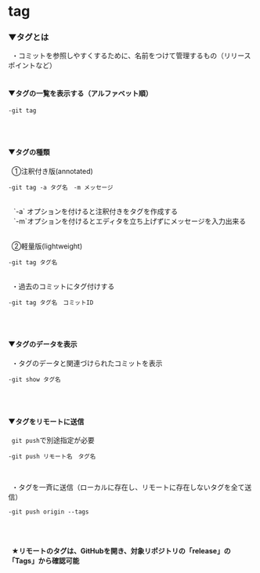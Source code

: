 # tag

### ▼タグとは<br>
&ensp;・コミットを参照しやすくするために、名前をつけて管理するもの（リリースポイントなど）<br>
<br>

#### ▼タグの一覧を表示する（アルファベット順）<br>
```
-git tag 
```
<br>
<br>

#### ▼タグの種類<br>
&ensp;①注釈付き版(annotated)<br>
```
-git tag -a タグ名　-m メッセージ
```
<br>
&ensp; `-a` オプションを付けると注釈付きをタグを作成する<br>
&ensp; `-m`オプションを付けるとエディタを立ち上げずにメッセージを入力出来る<br>
<br>

&ensp;②軽量版(lightweight)<br>
```
-git tag タグ名
```
<br>
&ensp;・過去のコミットにタグ付けする<br>

```
-git tag タグ名　コミットID
```

<br>
<br>

#### ▼タグのデータを表示<br>
&ensp;・タグのデータと関連づけられたコミットを表示<br>
```
-git show タグ名
```
<br>
<br>

#### ▼タグをリモートに送信<br>
&ensp;`git push`で別途指定が必要<br>
```
-git push リモート名　タグ名
```
<br>

&ensp;・タグを一斉に送信（ローカルに存在し、リモートに存在しないタグを全て送信）<br>
```
-git push origin --tags
```
<br>
<br>

&ensp;**★リモートのタグは、GitHubを開き、対象リポジトリの「release」の「Tags」から確認可能**<br>

